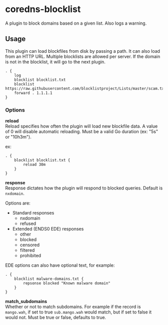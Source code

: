 # coredns-blocklist
A plugin to block domains based on a given list. Also logs a warning.

## Usage
This plugin can load blockfiles from disk by passing a path. 
It can also load from an HTTP URL. Multiple blocklists are allowed per server.
If the domain is not in the blocklist, it will go to the next plugin.

```
. {
    log
    blocklist blocklist.txt
    blocklist https://raw.githubusercontent.com/blocklistproject/Lists/master/scam.txt
    forward . 1.1.1.1
}
```

### Options
**reload**  
Reload specifies how often the plugin will load new blockfile data. A value of 0 will disable
automatic reloading. Must be a valid Go duration (ex: "5s" or "10h3m").

ex:
```
. {
    blocklist blocklist.txt {
        reload 30m
    }
}
```

**response**  
Response dictates how the plugin will respond to blocked queries. Default is `nxdomain`.

Options are:
* Standard responses
    * nxdomain
    * refused
* Extended (ENDS0 EDE) responses
    * other
    * blocked
    * censored
    * filtered
    * prohibited

EDE options can also have optional text, for example:
```
. {
    blocklist malware-domains.txt {
        repsonse blocked "Known malware domain"
    }
}
```

**match_subdomains**  
Whether or not to match subdomains. For example if the record is `mango.wah`, if set to true
`sub.mango.wah` would match, but if set to false it would not. Must be true or false, defaults to true.